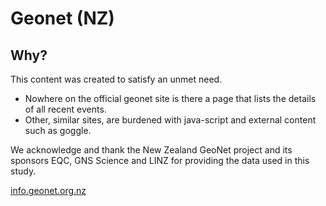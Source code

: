 # Geonet (NZ)

## Why?
This content was created to satisfy an unmet need.
  * Nowhere on the official geonet site is there a page that lists
    the details of all recent events.
  * Other, similar sites, are burdened with java-script and external
    content such as goggle.

We acknowledge and thank the New Zealand GeoNet project and its sponsors 
EQC, GNS Science and LINZ for providing the data used in this study.

[info.geonet.org.nz](http://info.geonet.org.nz/)
